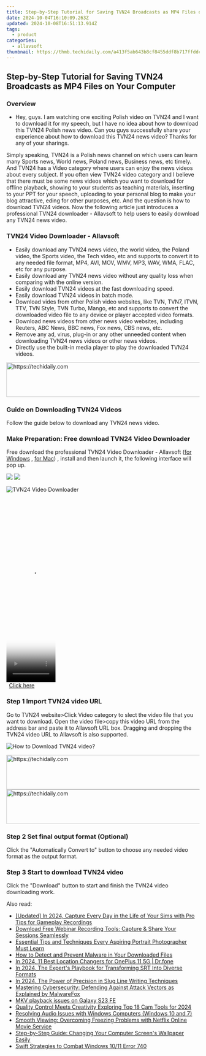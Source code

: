 ```yaml
---
title: Step-by-Step Tutorial for Saving TVN24 Broadcasts as MP4 Files on Your Computer
date: 2024-10-04T16:10:09.263Z
updated: 2024-10-08T16:51:13.914Z
tags:
  - product
categories:
  - allavsoft
thumbnail: https://thmb.techidaily.com/a413f5ab643b8cf8455ddf8b717ffddc460e77cb815227b37c65333c5c3e3180.jpg
---
```


## Step-by-Step Tutorial for Saving TVN24 Broadcasts as MP4 Files on Your Computer

### Overview

* Hey, guys. I am watching one exciting Polish video on TVN24 and I want to download it for my speech, but I have no idea about how to download this TVN24 Polish news video. Can you guys successfully share your experience about how to download this TVN24 news video? Thanks for any of your sharings.

Simply speaking, TVN24 is a Polish news channel on which users can learn many Sports news, World news, Poland news, Business news, etc timely. And TVN24 has a Video category where users can enjoy the news videos about every subject. If you often view TVN24 video category and I believe that there must be some news videos which you want to download for offline playback, showing to your students as teaching materials, inserting to your PPT for your speech, uploading to your personal blog to make your blog attractive, eding for other purposes, etc. And the question is how to download TVN24 videos. Now the following article just introduces a professional TVN24 downloader - Allavsoft to help users to easily download any TVN24 news video.

### TVN24 Video Downloader - Allavsoft

* Easily download any TVN24 news video, the world video, the Poland video, the Sports video, the Tech video, etc and supports to convert it to any needed file format, MP4, AVI, MOV, WMV, MP3, WAV, WMA, FLAC, etc for any purpose.
* Easily download any TVN24 news video without any quality loss when comparing with the online version.
* Easily download TVN24 videos at the fast downloading speed.
* Easily download TVN24 videos in batch mode.
* Download vides from other Polish video websites, like TVN, TVN7, ITVN, TTV, TVN Style, TVN Turbo, Mango, etc and supports to convert the downloaded video file to any device or player accepted video formats.
* Download news videos from other news video websites, including Reuters, ABC News, BBC news, Fox news, CBS news, etc.
* Remove any ad, virus, plug-in or any other unneeded content when downloading TVN24 news videos or other news videos.
* Directly use the built-in media player to play the downloaded TVN24 videos.

<!-- affiliate ads begin -->
<a href="https://aligracehair.sjv.io/c/5597632/1868575/19272" target="_top" id="1868575">
  <img src="//a.impactradius-go.com/display-ad/19272-1868575" border="0" alt="https://techidaily.com" width="728" height="90"/>
</a>
<img height="0" width="0" src="https://aligracehair.sjv.io/i/5597632/1868575/19272" style="position:absolute;visibility:hidden;" border="0" />
<!-- affiliate ads end -->

### Guide on Downloading TVN24 Videos

Follow the guide below to download any TVN24 news video.

### Make Preparation: Free download TVN24 Video Downloader

Free download the professional TVN24 Video Downloader - Allavsoft ([for Windows](https://tools.techidaily.com/allavsoft/products/) , [for Mac](https://tools.techidaily.com/allavsoft/products/)) , install and then launch it, the following interface will pop up.

[![](https://www.allavsoft.com/how-to/../images/how-to/free-download-win.jpg)](https://tools.techidaily.com/allavsoft/products/) [![](https://www.allavsoft.com/how-to/../images/how-to/free-download-mac.jpg)](https://tools.techidaily.com/allavsoft/products/)

![TVN24 Video Downloader](https://www.allavsoft.com/how-to/../images/allavsoft/screen-shot-600.jpg)

<!-- affiliate ads begin -->
<span id="1977020">
					<video width="128" height="480" style="cursor:pointer"
           poster="//a.impactradius-go.com/display-clicktoplayimage/1977020.png"
           onclick="if(!this.playClicked){this.play();this.setAttribute('controls',true);this.playClicked=true;}">
	   <source src="//a.impactradius-go.com/display-ad/22993-1977020">
	   <img src="//a.impactradius-go.com/display-clicktoplayimage/1977020.png" style="border: none; height: 100%; width: 100%; object-fit: contain">
	</video>
	<div style="width:80px;text-align:center"><a href="javascript:window.open(decodeURIComponent('https%3A%2F%2Fhomestyler.sjv.io%2Fc%2F5597632%2F1977020%2F22993'), '_blank');void(0);">Click here</a></div>
</span>
<img height="0" width="0" src="https://imp.pxf.io/i/5597632/1977020/22993" style="position:absolute;visibility:hidden;" border="0" />
<!-- affiliate ads end -->

### Step 1 Import TVN24 video URL

Go to TVN24 website>Click Video category to slect the video file that you want to download. Open the video file>copy this video URL from the address bar and paste it to Allavsoft URL box. Dragging and dropping the TVN24 video URL to Allavsoft is also supported.

![How to Download TVN24 video?](https://www.allavsoft.com/how-to/../images/how-to/download-rtmp-video/download-rtmp-video.jpg)

<!-- affiliate ads begin -->
<a href="https://ephamedtechinc.pxf.io/c/5597632/2136624/26400" target="_top" id="2136624">
  <img src="//a.impactradius-go.com/display-ad/26400-2136624" border="0" alt="https://techidaily.com" width="728" height="90"/>
</a>
<img height="0" width="0" src="https://ephamedtechinc.pxf.io/i/5597632/2136624/26400" style="position:absolute;visibility:hidden;" border="0" />
<!-- affiliate ads end -->

<!-- affiliate ads begin -->
<a href="https://ephamedtechinc.pxf.io/c/5597632/2137206/26400" target="_top" id="2137206">
  <img src="//a.impactradius-go.com/display-ad/26400-2137206" border="0" alt="https://techidaily.com" width="728" height="90"/>
</a>
<img height="0" width="0" src="https://ephamedtechinc.pxf.io/i/5597632/2137206/26400" style="position:absolute;visibility:hidden;" border="0" />
<!-- affiliate ads end -->

### Step 2 Set final output format (Optional)

Click the "Automatically Convert to" button to choose any needed video format as the output format.

### Step 3 Start to download TVN24 video

Click the "Download" button to start and finish the TVN24 video downloading work.

<ins class="adsbygoogle"
     style="display:block"
     data-ad-format="autorelaxed"
     data-ad-client="ca-pub-7571918770474297"
     data-ad-slot="1223367746"></ins>

<ins class="adsbygoogle"
     style="display:block"
     data-ad-client="ca-pub-7571918770474297"
     data-ad-slot="8358498916"
     data-ad-format="auto"
     data-full-width-responsive="true"></ins>

<span class="atpl-alsoreadstyle">Also read:</span>
<div><ul>
<li><a href="https://screen-activity-recording.techidaily.com/updated-in-2024-capture-every-day-in-the-life-of-your-sims-with-pro-tips-for-gameplay-recordings/"><u>[Updated] In 2024, Capture Every Day in the Life of Your Sims with Pro Tips for Gameplay Recordings</u></a></li>
<li><a href="https://discover-bytes.techidaily.com/download-free-webinar-recording-tools-capture-and-share-your-sessions-seamlessly/"><u>Download Free Webinar Recording Tools: Capture & Share Your Sessions Seamlessly</u></a></li>
<li><a href="https://discover-bytes.techidaily.com/essential-tips-and-techniques-every-aspiring-portrait-photographer-must-learn/"><u>Essential Tips and Techniques Every Aspiring Portrait Photographer Must Learn</u></a></li>
<li><a href="https://discover-bytes.techidaily.com/how-to-detect-and-prevent-malware-in-your-downloaded-files/"><u>How to Detect and Prevent Malware in Your Downloaded Files</u></a></li>
<li><a href="https://change-location.techidaily.com/in-2024-11-best-location-changers-for-oneplus-11-5g-drfone-by-drfone-virtual-android/"><u>In 2024, 11 Best Location Changers for OnePlus 11 5G | Dr.fone</u></a></li>
<li><a href="https://some-tips.techidaily.com/in-2024-the-experts-playbook-for-transforming-srt-into-diverse-formats/"><u>In 2024, The Expert's Playbook for Transforming SRT Into Diverse Formats</u></a></li>
<li><a href="https://fox-http.techidaily.com/in-2024-the-power-of-precision-in-slug-line-writing-techniques/"><u>In 2024, The Power of Precision in Slug Line Writing Techniques</u></a></li>
<li><a href="https://discover-bytes.techidaily.com/mastering-cybersecurity-defending-against-attack-vectors-as-explained-by-malwarefox/"><u>Mastering Cybersecurity: Defending Against Attack Vectors as Explained by MalwareFox</u></a></li>
<li><a href="https://review-topics.techidaily.com/mkv-playback-issues-on-galaxy-s23-fe-by-aiseesoft-video-converter-play-mkv-on-android/"><u>MKV playback issues on Galaxy S23 FE</u></a></li>
<li><a href="https://extra-guidance.techidaily.com/quality-control-meets-creativity-exploring-top-18-cam-tools-for-2024/"><u>Quality Control Meets Creativity Exploring Top 18 Cam Tools for 2024</u></a></li>
<li><a href="https://sound-issues.techidaily.com/resolving-audio-issues-with-windows-computers-windows-10-and-7/"><u>Resolving Audio Issues with Windows Computers (Windows 10 and 7)</u></a></li>
<li><a href="https://win-howtos.techidaily.com/smooth-viewing-overcoming-freezing-problems-with-netflix-online-movie-service/"><u>Smooth Viewing: Overcoming Freezing Problems with Netflix Online Movie Service</u></a></li>
<li><a href="https://discover-bytes.techidaily.com/step-by-step-guide-changing-your-computer-screens-wallpaper-easily/"><u>Step-by-Step Guide: Changing Your Computer Screen's Wallpaper Easily</u></a></li>
<li><a href="https://win11-tips.techidaily.com/swift-strategies-to-combat-windows-1011-error-740/"><u>Swift Strategies to Combat Windows 10/11 Error 740</u></a></li>
</ul></div>

